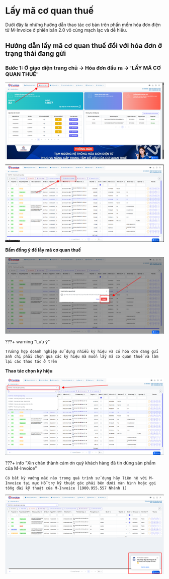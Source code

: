 # **Lấy mã cơ quan thuế**

Dưới đây là những hướng dẫn thao tác cơ bản trên phần mềm hóa đơn điện tử M-Invoice ở phiên bản 2.0 vô cùng mạch lạc và dễ hiểu.

## **Hướng dẫn lấy mã cơ quan thuế đối với hóa đơn ở trạng thái đang gửi**

### **Bước 1: Ở giao diện trang chủ -> Hóa đơn đầu ra -> 'LẤY MÃ CƠ QUAN THUẾ'**

![Hình 1](../assets/images/invoice2/2.0_lay-macqt_1.png)

![Hình 2](../assets/images/invoice2/2.0_lay-macqt_2.png)

**Bấm đồng ý để lẫy mã cơ quan thuế**

![Hình 3](../assets/images/invoice2/2.0_lay-macqt_3.png)

???+ warning "Lưu ý"

    Trường hợp doanh nghiệp sử dụng nhiều ký hiệu và có hóa đơn đang gửi anh chị phải chọn qua các ký hiệu mà muốn lấy mã cơ quan thuế và làm lại các thao tác ở trên

**Thao tác chọn ký hiệu**

![Hình 4](../assets/images/invoice2/2.0_lay-macqt_4.png)

???+ info "Xin chân thành cảm ơn quý khách hàng đã tin dùng sản phẩm của M-Invoice"

    Có bất kỳ vướng mắc nào trong quá trình sử dụng hãy liên hệ với M-Invoice tại mục Hỗ trợ kỹ thuật góc phải bên dưới màn hình hoặc gọi tổng đài kỹ thuật của M-Invoice (1900.955.557 Nhánh 1)

![Hình 4](../assets/images/invoice2/hotro.png)
